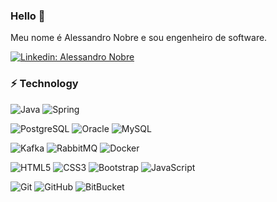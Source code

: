 ### Hello 👋
Meu nome é Alessandro Nobre e sou engenheiro de software.

[![Linkedin: Alessandro Nobre](https://img.shields.io/badge/-Linkedin-blue?style=flat-square&logo=Linkedin&logoColor=white&link=https://https://www.linkedin.com/in/alessandro-nobre-1a576215b/)](https://www.linkedin.com/in/alessandro-nobre-1a576215b/)


### ⚡ Technology

![Java](https://img.shields.io/badge/-Java-007396?style=flat-square&logo=java)
![Spring](https://img.shields.io/badge/-Spring-6DB33F?style=flat-square&logo=spring&logoColor=white)

![PostgreSQL](https://img.shields.io/badge/PostgreSQL-%234682B4?style=flat-square&logo=postgresql&logoColor=white&color=%234682B4)
![Oracle](https://img.shields.io/badge/Oracle-red?style=flat-square&logo=oracle&logoColor=red&color=%23F8F8FF)
![MySQL](https://img.shields.io/badge/-MySQL-4479A1?style=flat-square&logo=mysql&logoColor=white)

![Kafka](https://img.shields.io/badge/Kafka-black?style=flat-square&logo=apachekafka&color=black)
![RabbitMQ](https://img.shields.io/badge/RabbitMQ-orange?style=flat-square&logo=rabbitmq&color=%23DCDCDC)
![Docker](https://img.shields.io/badge/-Docker-2496ED?style=flat-square&logo=docker&logoColor=white)

![HTML5](https://img.shields.io/badge/-HTML5-E34F26?style=flat-square&logo=html5&logoColor=white)
![CSS3](https://img.shields.io/badge/-CSS3-1572B6?style=flat-square&logo=css3)
![Bootstrap](https://img.shields.io/badge/-Bootstrap-563D7C?style=flat-square&logo=bootstrap)
![JavaScript](https://img.shields.io/badge/JavaScript-%23F7DF1E?style=flat&logo=javascript&logoColor=white&color=%23F7DF1E)

![Git](https://img.shields.io/badge/-Git-black?style=flat-square&logo=git)
![GitHub](https://img.shields.io/badge/-GitHub-181717?style=flat-square&logo=github)
![BitBucket](https://img.shields.io/badge/-BitBucket-darkblue?style=flat-square&logo=bitbucket)



<!--
**alessandronobre/alessandronobre** is a ✨ _special_ ✨ repository because its `README.md` (this file) appears on your GitHub profile.

Here are some ideas to get you started:

- 🔭 I’m currently working on ...
- 🌱 I’m currently learning ...
- 👯 I’m looking to collaborate on ...
- 🤔 I’m looking for help with ...
- 💬 Ask me about ...
- 📫 How to reach me: ...
- 😄 Pronouns: ...
- ⚡ Fun fact: ...
-->
